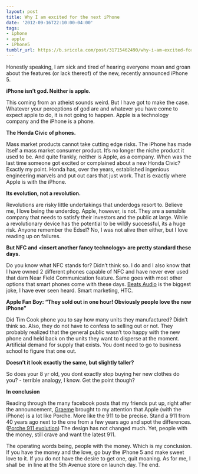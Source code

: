 ```yaml
---
layout: post
title: Why I am excited for the next iPhone
date: '2012-09-16T22:10:00-04:00'
tags:
- iphone
- apple
- iPhone5
tumblr_url: https://b.sricola.com/post/31715462490/why-i-am-excited-for-the-next-iphone
---
```

Honestly speaking, I am sick and tired of hearing everyone moan and groan about the features (or lack thereof) of the new, recently announced iPhone 5.

**iPhone isn’t god. Neither is apple.**

This coming from an atheist sounds weird. But I have got to make the case. Whatever your perceptions of god are and whatever you have come to expect apple to do, it is not going to happen. Apple is a technology company and the iPhone is a phone.

**The Honda Civic of phones.**

Mass market products cannot take cutting edge risks.&nbsp;The iPhone has made itself a mass market consumer product. It’s no longer the niche product it used to be. And quite frankly, neither is Apple, as a company. When was the last time someone got excited or complained about a new Honda Civic? Exactly my point. Honda has, over the years, established ingenious engineering marvels and put out cars that just work. That is exactly where Apple is with the iPhone.&nbsp;

**Its evolution, not a revolution.**

Revolutions are risky little undertakings that underdogs resort to. Believe me, I love being the underdog. Apple, however, is not. They are a sensible company that needs to satisfy their investors and the public at large. While a revolutionary device has the potential to be wildly successful, its a huge risk. Anyone remember the Edsel? No, I was not alive then either, but I love reading up on failures.

**But NFC and \<insert another fancy technology\> are pretty standard these days.**

Do you know what NFC stands for? Didn’t think so. I do and I also know that I have owned 2 different phones capable of NFC and have never ever used that darn Near Field Communication feature. Same goes with most other options that smart phones come with these days. [Beats Audio](http://beatsbydre.com/beatsaudio/Beats%20Audio,default,sc.html) is the biggest joke, I have ever seen heard. Smart marketing, HTC.

**Apple Fan Boy: “They sold out in one hour! Obviously people love the new iPhone”**

Did Tim Cook phone you to say how many units they manufactured? Didn’t think so. Also, they do not have to confess to selling out or not. They probably realized that the general public wasn’t too happy with the new phone and held back on the units they want to disperse at the moment. Artificial demand for supply that exists. You dont need to go to business school to figure that one out.

**Doesn’t it look exactly the same, but slightly taller?**

So does your 8 yr old, you dont exactly stop buying her new clothes do you? - terrible analogy, I know. Get the point though?

**In conclusion**

Reading through the many facebook posts that my friends put up, right after the announcement, [Graeme](https://twitter.com/bygriz) brought to my attention that Apple (with the iPhone) is a lot like Porche. More like the 911 to be precise. Stand a 911 from 40 years ago next to the one from a few years ago and spot the differences. ([Porche 911 evolution](http://l.sricola.com/RYlju4)) The design has not changed much. Yet, people with the money, still crave and want the latest 911.

The operating words being, people with the money. Which is my conclusion. If you have the money and the love, go buy the iPhone 5 and make sweet love to it. If you do not have the desire to get one, quit moaning. As for me, I shall be &nbsp;in line at the 5th Avenue store on launch day. The end.

